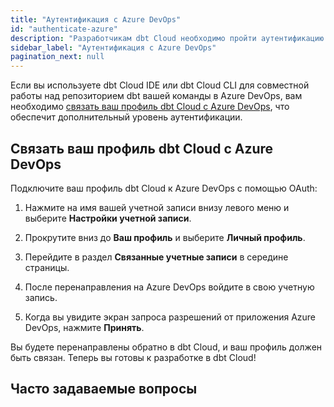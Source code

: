 ```yaml
---
title: "Аутентификация с Azure DevOps"
id: "authenticate-azure"
description: "Разработчикам dbt Cloud необходимо пройти аутентификацию с Azure DevOps."
sidebar_label: "Аутентификация с Azure DevOps"
pagination_next: null
---
```


Если вы используете dbt Cloud IDE или dbt Cloud CLI для совместной работы над репозиторием dbt вашей команды в Azure DevOps, вам необходимо [связать ваш профиль dbt Cloud с Azure DevOps](#link-your-dbt-cloud-profile-to-azure-devops), что обеспечит дополнительный уровень аутентификации.

## Связать ваш профиль dbt Cloud с Azure DevOps

Подключите ваш профиль dbt Cloud к Azure DevOps с помощью OAuth:

1. Нажмите на имя вашей учетной записи внизу левого меню и выберите **Настройки учетной записи**.
2. Прокрутите вниз до **Ваш профиль** и выберите **Личный профиль**.
3. Перейдите в раздел **Связанные учетные записи** в середине страницы.
   <Lightbox src="/img/docs/dbt-cloud/connecting-azure-devops/LinktoAzure.png" title="Экран авторизации Azure DevOps"/>

4. После перенаправления на Azure DevOps войдите в свою учетную запись.
5. Когда вы увидите экран запроса разрешений от приложения Azure DevOps, нажмите **Принять**. 
   <Lightbox src="/img/docs/dbt-cloud/connecting-azure-devops/OAuth Acceptance.png" title="Экран авторизации Azure DevOps"/>

Вы будете перенаправлены обратно в dbt Cloud, и ваш профиль должен быть связан. Теперь вы готовы к разработке в dbt Cloud!

## Часто задаваемые вопросы

<FAQ path="Git/gitignore"/>
<FAQ path="Git/git-migration"/>